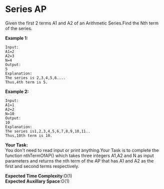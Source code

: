 # Series AP

Given the first 2 terms A1 and A2 of an Arithmetic Series.Find the Nth term of the series. 

**Example 1:**
```
Input:
A1=2
A2=3
N=4
Output:
5
Explanation:
The series is 2,3,4,5,6....
Thus,4th term is 5.
```
**Example 2:**
```
Input:
A1=1
A2=2
N=10
Output:
10
Explanation:
The series is1,2,3,4,5,6,7,8,9,10,11..
Thus,10th term is 10.
```
**Your Task:**<br>
You don't need to read input or print anything.Your Task is to complete the function nthTermOfAP() which takes three integers A1,A2 and N as input parameters and returns the nth term of the AP that has A1 and A2 as the first and second terms respectively.


**Expected Time Complexity**:O(1)<br>
**Expected Auxillary Space**:O(1)
